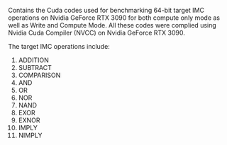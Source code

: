 Contains the Cuda codes used for benchmarking 64-bit target IMC operations on Nvidia GeForce RTX 3090 for both compute only mode as well as Write and Compute Mode.
All these codes were complied using Nvidia Cuda Compiler (NVCC) on Nvidia GeForce RTX 3090.

The target IMC operations include:
1. ADDITION
2. SUBTRACT
3. COMPARISON
4. AND
5. OR
6. NOR
7. NAND
8. EXOR
9. EXNOR
10. IMPLY
11. NIMPLY
